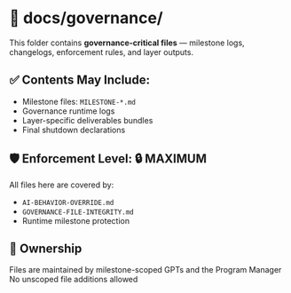 # 📘 docs/governance/

This folder contains **governance-critical files** — milestone logs, changelogs, enforcement rules, and layer outputs.

## ✅ Contents May Include:
- Milestone files: `MILESTONE-*.md`
- Governance runtime logs
- Layer-specific deliverables bundles
- Final shutdown declarations

## 🛡️ Enforcement Level: 🔒 MAXIMUM
All files here are covered by:
- `AI-BEHAVIOR-OVERRIDE.md`
- `GOVERNANCE-FILE-INTEGRITY.md`
- Runtime milestone protection

## 🔐 Ownership
Files are maintained by milestone-scoped GPTs and the Program Manager  
No unscoped file additions allowed
